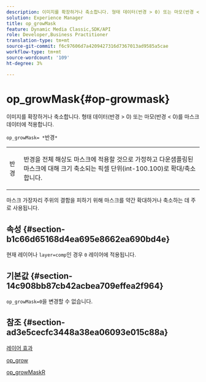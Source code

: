 ```yaml
---
description: 이미지를 확장하거나 축소합니다. 형태 데이터(반경 > 0) 또는 마모(반경 < 0)를 마스크 데이터에 적용합니다.
solution: Experience Manager
title: op_growMask
feature: Dynamic Media Classic,SDK/API
role: Developer,Business Practitioner
translation-type: tm+mt
source-git-commit: f6c97606d7a4209427316d7367013ad9585a5cae
workflow-type: tm+mt
source-wordcount: '109'
ht-degree: 3%

---
```



# op_growMask{#op-growmask}

이미지를 확장하거나 축소합니다. 형태 데이터(반경 > 0) 또는 마모(반경 &lt; 0)를 마스크 데이터에 적용합니다.

`op_growMask= *`반경`*`

<table id="simpletable_3BAA4523D29E447FA7A4C9009B3E8344"> 
 <tr class="strow"> 
  <td class="stentry"> <p><span class="varname"> 반경</span> </p> </td> 
  <td class="stentry"> <p>반경을 전체 해상도 마스크에 적용할 것으로 가정하고 다운샘플링된 마스크에 대해 크기 축소되는 픽셀 단위(int-100.100)로 확대/축소합니다. </p></td> 
 </tr> 
</table>

마스크 가장자리 주위의 결함을 피하기 위해 마스크를 약간 확대하거나 축소하는 데 주로 사용됩니다.

## 속성 {#section-b1c66d65168d4ea695e8662ea690bd4e}

현재 레이어나 `layer=comp`인 경우 `0` 레이어에 적용됩니다.

## 기본값 {#section-14c908bb87cb42acbea709effea2f964}

`op_growMask=0`을 변경할 수 없습니다.

## 참조 {#section-ad3e5cecfc3448a38ea06093e015c88a}

[레이어 효과](../../../../../is-api/http-ref/image-serving-api-ref/c-http-protocol-reference/c-syntax-and-features/r-layer-effects.md#reference-82a6b5311b3d4471ad2799adb3b2201c)

[op_grow](../../../../../is-api/http-ref/image-serving-api-ref/c-http-protocol-reference/c-command-reference/r-op-grow.md#reference-f95f3291c78c42b9a34b1b7e177e739a)

[op_growMaskR](../../../../../is-api/http-ref/image-serving-api-ref/c-http-protocol-reference/c-command-reference/r-op-growmaskr.md#reference-8092864159ae43c490821b9590d7709a)
